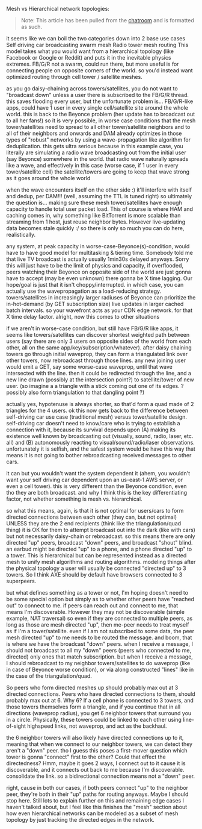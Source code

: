 Mesh vs Hierarchical network topologies:

 > Note: This article has been pulled from the [chatroom](https://gitter.im/amark/gun?at=5ce5b3fcad024978c60fc29b) and is formatted as such.

it seems like we can boil the two categories down into 2 base use cases
Self driving car broadcasting swarm mesh
Radio tower mesh routing
This model takes what you would want from a hierarchical topology (like Facebook or Google or Reddit) and puts it in the inevitable physics extremes.
FB/G/R not a swarm, could run there, but more useful is for connecting people on opposite corners of the world.
so you'd instead want optimized routing through cell tower / satellite meshes.

as you go daisy-chaining across towers/satellites, you do not want to "broadcast down" unless a user there is subscribed to the FB/G/R thread.
this saves flooding every user, but the unfortunate problem is... FB/G/R-like apps, could have 1 user in every single cell/satellite site around the whole world.
this is back to the Beyonce problem (her update has to broadcast out to all her fans!)
so it is very possible, in worse case conditions
that the mesh tower/satellites need to spread to all other tower/satellite neighbors and to all of their neighbors and onwards
and DAM already optimizes in those types of "robust" networks by using a wave-propagation like algorithm for deduplication.
this gets ultra serious because in this example case, you literally are simulating a radio wave broadcasting out from the initial user (say Beyonce) somewhere in the world.
that radio wave naturally spreads like a wave, and effectively in this case (worse case, if 1 user in every tower/satellite cell) the satellite/towers are going to keep that wave strong as it goes around the whole world

when the wave encounters itself on the other side :) it'll interfere with itself and dedup, per DAM!!! (well, assuming the TTL is tuned right)
so ultimately the question is... making sure these mesh tower/satellites have enough capacity to handle total user packet load. This of course is where HAM and caching comes in, why something like BitTorrent is more scalable than streaming from 1 host, just reuse neighbor bytes. However live-updating data becomes stale quickly :/ so there is only so much you can do here, realistically.

any system, at peak capacity in worse-case-Beyonce(s)-condition, would have to have good model for multitasking & tiering time.
Somebody told me that live TV broadcast is actually usually 1min30s delayed anyways.
Sorry this will just have to be the limit of physics and capacity, if overflooded, peers watching their Beyonce on opposite side of the world are just gonna have to accept (may be even unknown) there gonna be X time lagging. Our hope/goal is just that it isn't choppy/interrupted.
in which case, you can actually use the wavepropagation as a load-reducing strategy.
towers/satellites in increasingly larger radiuses of Beyonce can prioritize the in-hot-demand (by GET subscription size) live updates in larger cached batch intervals.
so your wavefront acts as your CDN edge network.
for that X time delay factor.
alright, now this comes to other situations

if we aren't in worse-case condition, but still have FB/G/R like apps, it seems like towers/satellites can discover shortest weighted path between users (say there are only 3 users on opposite sides of the world from each other, all on the same app/key/subscription/whatever).
after daisy chaining towers go through initial waveprop, they can form a triangulated link over other towers, now rebroadcast through those lines.
any new joining user would emit a GET, say some worse-case waveprop, until that wave intersected with the line.
then it could be redirected through the line, and a new line drawn (possibly at the intersection point?) to satellite/tower of new user.
(so imagine a a triangle with a stick coming out one of its edges. ? possibly also form triangulation to that dangling point ?)

actually yes, hypotenuse is always shorter, so that'd form a quad made of 2 triangles for the 4 users.
ok
this now gets back to the difference between self-driving car use case (traditional mesh) versus tower/satellite design.
self-driving car doesn't need to know/care who is trying to establish a connection with it, because its survival depends upon (A) making its existence well known by broadcasting out (visually, sound, radio, laser, etc. all) and (B) autonomously reacting to visual/sound/radio/laser observations.
unfortunately it is selfish, and the safest system would be have this way
that means it is not going to bother rebroadcasting received messages to other cars.

it can
but you wouldn't want the system dependent it (ahem, you wouldn't want your self driving car dependent upon an us-east-1 AWS server, or even a cell tower).
this is very different than the Beyonce condition, even tho they are both broadcast.
and why I think this is the key differentiating factor, not whether something is mesh vs. hierarchical.

so what this means, again, is that it is not optimal for users/cars to form directed connections between each other (they can, but not optimal) UNLESS they are the 2 end recipients (think like the triangulation/quad thing)
it is OK for them to attempt broadcast out into the dark (like with cars)
but not necessarily daisy-chain or rebroadcast.
so this means there are only directed "up" peers, broadcast "down" peers, and broadcast "shout" blind.
an earbud might be directed "up" to a phone, and a phone directed "up" to a tower. This is hierarchical but can be represented instead as a directed mesh to unify mesh algorithms and routing algorithms.
modeling things after the physical topology
a user will usually be connected "directed up" to 3 towers. So I think AXE should by default have browsers connected to 3 superpeers.

but what defines something as a tower or not, I'm hoping doesn't need to be some special option
but simply as to whether other peers have "reached out" to connect to me.
if peers can reach out and connect to me, that means I'm discoverable. However they may not be discoverable (simple example, NAT traversal)
so even if they are connected to multiple peers, as long as those are mesh directed "up", then me-peer needs to treat myself as if I'm a tower/satellite.
even if I am not subscribed to some data, the peer mesh directed "up" to me needs to be routed the message.
and boom, that is where we have the broadcast "down" peers.
when I receive a message, I should not broadcast to all my "down" peers (peers who connected to me, directed) only ones that match subscription.
but when I receive a message, I should rebroadcast to my neighbor towers/satellites to do waveprop (like in case of Beyonce worse condition), or via along constructed "lines" like in the case of the triangulation/quad.

So peers who form directed meshes up should probably max out at 3 directed connections.
Peers who have directed connections to them, should probably max out at 6. Why 6? If a cell phone is connected to 3 towers, and those towers themselves form a triangle, and if you continue that in all directions (waveprop radius), you get 6 neighbor towers that surround you in a circle. Physically, these towers could be linked to each other using line-of-sight highspeed links, not waveprop, and act as the backhaul.

the 6 neighbor towers will also likely have directed connections up to it, meaning that when we connect to our neighbor towers, we can detect they aren't a "down" peer.
tho I guess this poses a first-mover question
which tower is gonna "connect" first to the other? Could that effect the directedness?
Hmm, maybe it goes 2 ways, I connect out to it cause it is discoverable, and it connects out back to me because I'm discoverable.
consolidate the link.
so a bidirectional connection means not a "down" peer.

right, cause in both our cases, if both peers connect "up" to the neighbor peer, they're both in their "up" paths for routing anyways.
Maybe I should stop here. Still lots to explain further on this and remaining edge cases I haven't talked about, but I feel like this finishes the "mesh" section about how even hierarchical networks can be modeled as a subset of mesh topology by just tracking the directed edges in the network.